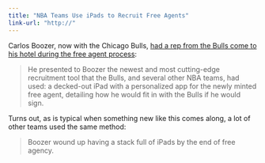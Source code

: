 ```yaml
---
title: "NBA Teams Use iPads to Recruit Free Agents"
link-url: "http://"
---
```

<p>Carlos Boozer, now with the Chicago Bulls, <a href="http://sports.espn.go.com/chicago/nba/news/story?id=6295833">had a rep from the Bulls come to his hotel during the free agent process</a>:</p>
<blockquote><p>He presented to Boozer the newest and most cutting-edge recruitment tool that the Bulls, and several other NBA teams, had used: a decked-out iPad with a personalized app for the newly minted free agent, detailing how he would fit in with the Bulls if he would sign.</p></blockquote>
<p>Turns out, as is typical when something new like this comes along, a lot of other teams used the same method:</p>
<blockquote><p>Boozer wound up having a stack full of iPads by the end of free agency.</p></blockquote>
